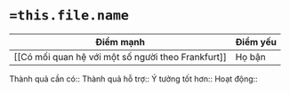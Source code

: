 # `=this.file.name`


| Điểm mạnh                                          | Điểm yếu |
| -------------------------------------------------- | -------- |
| [[Có mối quan hệ với một số người theo Frankfurt]] | Họ bận   | 

Thành quả cần có:: 
Thành quả hỗ trợ:: 
Ý tưởng tốt hơn:: 
Hoạt động:: 
